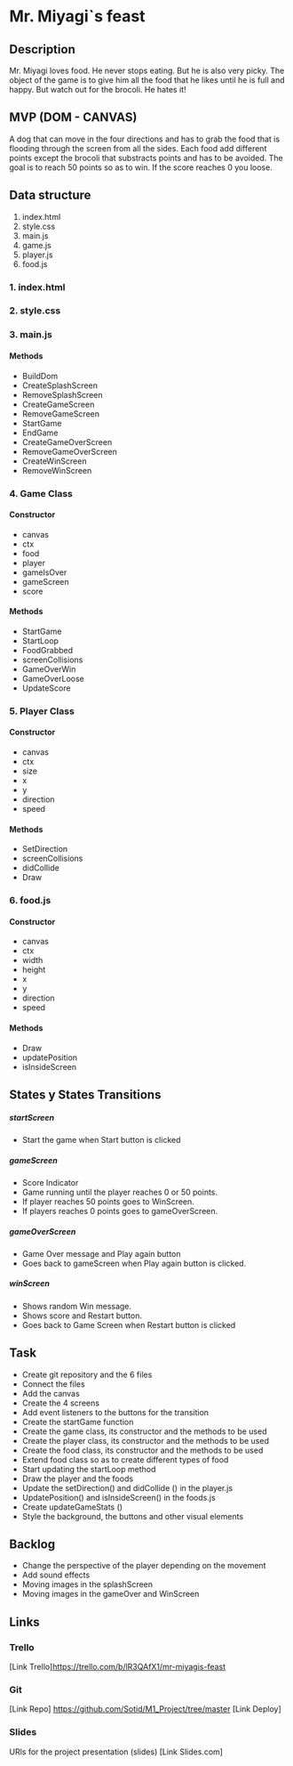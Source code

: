 # Mr. Miyagi`s feast

## Description

Mr. Miyagi loves food. He never stops eating. But he is also very picky. The object of the game is to give him all the food that he likes until he is full and happy. But watch out for the brocoli. He hates it!

## MVP (DOM - CANVAS)

A dog that can move in the four directions and has to grab the food that is flooding through the screen from all the sides. Each food add different points except the brocoli that substracts points and has to be avoided. The goal is to reach 50 points so as to win. If the score reaches 0 you loose.

## Data structure

1. index.html
2. style.css
3. main.js
4. game.js
5. player.js
6. food.js

### 1. index.html

### 2. style.css

### 3. main.js

#### Methods

- BuildDom
- CreateSplashScreen
- RemoveSplashScreen
- CreateGameScreen
- RemoveGameScreen
- StartGame
- EndGame
- CreateGameOverScreen
- RemoveGameOverScreen
- CreateWinScreen
- RemoveWinScreen

### 4. Game Class

#### Constructor

- canvas
- ctx
- food
- player
- gameIsOver
- gameScreen
- score

#### Methods

- StartGame
- StartLoop
- FoodGrabbed
- screenCollisions
- GameOverWin
- GameOverLoose
- UpdateScore

### 5. Player Class

#### Constructor

- canvas
- ctx
- size
- x
- y
- direction
- speed

#### Methods

- SetDirection
- screenCollisions
- didCollide
- Draw



### 6. food.js

#### Constructor

- canvas
- ctx
- width
- height
- x
- y
- direction
- speed

#### Methods

- Draw
- updatePosition
- isInsideScreen

## States y States Transitions

##### startScreen

- Start the game when Start button is clicked

##### gameScreen

- Score Indicator
- Game running until the player reaches 0 or 50 points.
- If player reaches 50 points goes to WinScreen.
- If players reaches 0 points goes to gameOverScreen.

##### gameOverScreen

- Game Over message and Play again button
- Goes back to gameScreen when Play again button is clicked.

##### winScreen

- Shows random Win message.
- Shows score and Restart button.
- Goes back to Game Screen when Restart button is clicked

## Task

- Create git repository and the 6 files
- Connect the files
- Add the canvas
- Create the 4 screens
- Add event listeners to the buttons for the transition
- Create the startGame function
- Create the game class, its constructor and the methods to be used
- Create the player class, its constructor and the methods to be used
- Create the food class, its constructor and the methods to be used
- Extend food class so as to create different types of food
- Start updating the startLoop method
- Draw the player and the foods
- Update the setDirection() and didCollide () in the player.js
- UpdatePosition() and isInsideScreen() in the foods.js
- Create updateGameStats ()
- Style the background, the buttons and other visual elements

## Backlog

- Change the perspective of the player depending on the movement
- Add sound effects
- Moving images in the splashScreen
- Moving images in the gameOver and WinScreen

## Links

### Trello

[Link Trello]https://trello.com/b/lR3QAfX1/mr-miyagis-feast

### Git

[Link Repo] https://github.com/Sotid/M1_Project/tree/master
[Link Deploy]

### Slides

URls for the project presentation (slides)
[Link Slides.com]
